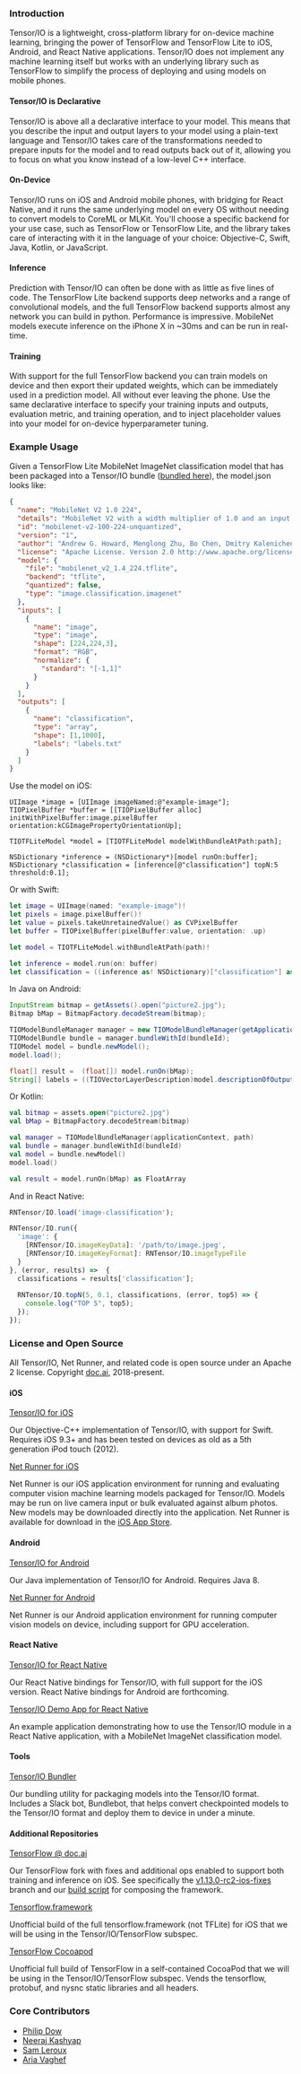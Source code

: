 ### Introduction

Tensor/IO is a lightweight, cross-platform library for on-device machine learning, bringing the power of TensorFlow and TensorFlow Lite to iOS, Android, and React Native applications. Tensor/IO does not implement any machine learning itself but works with an underlying library such as TensorFlow to simplify the process of deploying and using models on mobile phones.

#### Tensor/IO is Declarative

Tensor/IO is above all a declarative interface to your model. This means that you describe the input and output layers to your model using a plain-text language and Tensor/IO takes care of the transformations needed to prepare inputs for the model and to read outputs back out of it, allowing you to focus on what you know instead of a low-level C++ interface.

#### On-Device

Tensor/IO runs on iOS and Android mobile phones, with bridging for React Native, and it runs the same underlying model on every OS without needing to convert models to CoreML or MLKit. You'll choose a specific backend for your use case, such as TensorFlow or TensorFlow Lite, and the library takes care of interacting with it in the language of your choice: Objective-C, Swift, Java, Kotlin, or JavaScript.

#### Inference

Prediction with Tensor/IO can often be done with as little as five lines of code. The TensorFlow Lite backend supports deep networks and a range of convolutional models, and the full TensorFlow backend supports almost any network you can build in python. Performance is impressive. MobileNet models execute inference on the iPhone X in ~30ms and can be run in real-time.

#### Training

With support for the full TensorFlow backend you can train models on device and then export their updated weights, which can be immediately used in a prediction model. All without ever leaving the phone. Use the same declarative interface to specify your training inputs and outputs, evaluation metric, and training operation, and to inject placeholder values into your model for on-device hyperparameter tuning.

### Example Usage

Given a TensorFlow Lite MobileNet ImageNet classification model that has been packaged into a Tensor/IO bundle ([bundled here](https://github.com/doc-ai/tensorio/tree/master/models/image-classification.tiobundle)), the model.json looks like:

```json
{
  "name": "MobileNet V2 1.0 224",
  "details": "MobileNet V2 with a width multiplier of 1.0 and an input resolution of 224x224. \n\nMobileNets are based on a streamlined architecture that have depth-wise separable convolutions to build light weight deep neural networks. Trained on ImageNet with categories such as trees, animals, food, vehicles, person etc. MobileNets: Efficient Convolutional Neural Networks for Mobile Vision Applications.",
  "id": "mobilenet-v2-100-224-unquantized",
  "version": "1",
  "author": "Andrew G. Howard, Menglong Zhu, Bo Chen, Dmitry Kalenichenko, Weijun Wang, Tobias Weyand, Marco Andreetto, Hartwig Adam",
  "license": "Apache License. Version 2.0 http://www.apache.org/licenses/LICENSE-2.0",
  "model": {
    "file": "mobilenet_v2_1.4_224.tflite",
    "backend": "tflite",
    "quantized": false,
    "type": "image.classification.imagenet"
  },
  "inputs": [
    {
      "name": "image",
      "type": "image",
      "shape": [224,224,3],
      "format": "RGB",
      "normalize": {
        "standard": "[-1,1]"
      }
    }
  ],
  "outputs": [
    {
      "name": "classification",
      "type": "array",
      "shape": [1,1000],
      "labels": "labels.txt"
    }
  ]
}

```

Use the model on iOS:

```objc
UIImage *image = [UIImage imageNamed:@"example-image"];
TIOPixelBuffer *buffer = [[TIOPixelBuffer alloc] initWithPixelBuffer:image.pixelBuffer orientation:kCGImagePropertyOrientationUp];

TIOTFLiteModel *model = [TIOTFLiteModel modelWithBundleAtPath:path];

NSDictionary *inference = (NSDictionary*)[model runOn:buffer];
NSDictionary *classification = [inference[@"classification"] topN:5 threshold:0.1];
```

Or with Swift:

```swift
let image = UIImage(named: "example-image")!
let pixels = image.pixelBuffer()!
let value = pixels.takeUnretainedValue() as CVPixelBuffer
let buffer = TIOPixelBuffer(pixelBuffer:value, orientation: .up)

let model = TIOTFLiteModel.withBundleAtPath(path)!

let inference = model.run(on: buffer)
let classification = ((inference as! NSDictionary)["classification"] as! NSDictionary).topN(5, threshold: 0.1)
```

In Java on Android:

```java
InputStream bitmap = getAssets().open("picture2.jpg");
Bitmap bMap = BitmapFactory.decodeStream(bitmap);

TIOModelBundleManager manager = new TIOModelBundleManager(getApplicationContext(), path);
TIOModelBundle bundle = manager.bundleWithId(bundleId);
TIOModel model = bundle.newModel();
model.load();

float[] result =  (float[]) model.runOn(bMap);
String[] labels = ((TIOVectorLayerDescription)model.descriptionOfOutputAtIndex(0)).getLabels();
```

Or Kotlin:

```kotlin
val bitmap = assets.open("picture2.jpg")
val bMap = BitmapFactory.decodeStream(bitmap)

val manager = TIOModelBundleManager(applicationContext, path)
val bundle = manager.bundleWithId(bundleId)
val model = bundle.newModel()
model.load()

val result = model.runOn(bMap) as FloatArray
```

And in React Native:

```js
RNTensor/IO.load('image-classification');

RNTensor/IO.run({
  'image': {
    [RNTensor/IO.imageKeyData]: '/path/to/image.jpeg',
    [RNTensor/IO.imageKeyFormat]: RNTensor/IO.imageTypeFile
  }
}, (error, results) =>  {
  classifications = results['classification'];
  
  RNTensor/IO.topN(5, 0.1, classifications, (error, top5) => {
    console.log("TOP 5", top5);
  });
});
```

### License and Open Source

All Tensor/IO, Net Runner, and related code is open source under an Apache 2 license. Copyright [doc.ai](https://doc.ai), 2018-present.

#### iOS

[Tensor/IO for iOS](https://github.com/doc-ai/tensorio-ios)

Our Objective-C++ implementation of Tensor/IO, with support for Swift. Requires iOS 9.3+ and has been tested on devices as old as a 5th generation iPod touch (2012).

[Net Runner for iOS](https://github.com/doc-ai/net-runner-ios)

Net Runner is our iOS application environment for running and evaluating computer vision machine learning models packaged for Tensor/IO. Models may be run on live camera input or bulk evaluated against album photos. New models may be downloaded directly into the application. Net Runner is available for download in the [iOS App Store](https://itunes.apple.com/us/app/net-runner-by-doc-ai/id1435828634?mt=8).

#### Android

[Tensor/IO for Android](https://github.com/doc-ai/tensorio-android)

Our Java implementation of Tensor/IO for Android. Requires Java 8.

[Net Runner for Android](https://github.com/doc-ai/net-runner-android)

Net Runner is our Android application environment for running computer vision models on device, including support for GPU acceleration.

#### React Native

[Tensor/IO for React Native](https://github.com/doc-ai/react-native-Tensor/IO)

Our React Native bindings for Tensor/IO, with full support for the iOS version. React Native bindings for Android are forthcoming.

[Tensor/IO Demo App for React Native](https://github.com/doc-ai/react-native-Tensor/IO-example)

An example application demonstrating how to use the Tensor/IO module in a React Native application, with a MobileNet ImageNet classification model.

#### Tools

[Tensor/IO Bundler](https://github.com/doc-ai/tensorio-bundler)

Our bundling utility for packaging models into the Tensor/IO format. Includes a Slack bot, Bundlebot, that helps convert checkpointed models to the Tensor/IO format and deploy them to device in under a minute.

#### Additional Repositories

[TensorFlow @ doc.ai](https://github.com/doc-ai/tensorflow)

Our TensorFlow fork with fixes and additional ops enabled to support both training and inference on iOS. See specifically the [v1.13.0-rc2-ios-fixes](https://github.com/doc-ai/tensorflow/tree/v1.13.0-rc2-ios-fixes) branch and our [build script](https://github.com/doc-ai/tensorflow/blob/v1.13.0-rc2-ios-fixes/tensorflow/contrib/makefile/create_full_ios_frameworks.sh) for composing the framework.

[Tensorflow.framework](https://github.com/doc-ai/tensorflow-ios-framework)

Unofficial build of the full tensorflow.framework (not TFLite) for iOS that we will be using in the Tensor/IO/TensorFlow subspec.

[TensorFlow Cocoapod](https://github.com/doc-ai/tensorio-tensorflow-ios)

Unofficial full build of TensorFlow in a self-contained CocoaPod that we will be using in the Tensor/IO/TensorFlow subspec. Vends the tensorflow, protobuf, and nysnc static libraries and all headers.

### Core Contributors

- [Philip Dow](https://github.com/phildow)
- [Neeraj Kashyap](https://github.com/nkashy1)
- [Sam Leroux](https://github.com/SamLeroux)
- [Aria Vaghef](https://github.com/aria-doc-ai)
